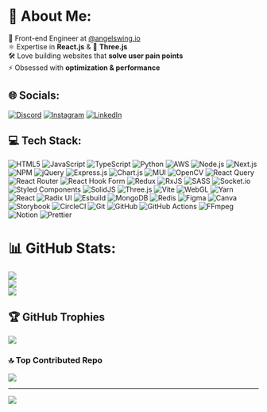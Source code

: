 # 💫 About Me:  
🚀 Front-end Engineer at [@angelswing.io](https://angelswing.io)  
⚛️ Expertise in **React.js** & 🎨 **Three.js**  
🛠️ Love building websites that **solve user pain points**  
⚡ Obsessed with **optimization & performance**  



## 🌐 Socials:
[![Discord](https://img.shields.io/badge/Discord-%237289DA.svg?logo=discord&logoColor=white)](https://discord.gg/@ravigenie) [![Instagram](https://img.shields.io/badge/Instagram-%23E4405F.svg?logo=Instagram&logoColor=white)](https://instagram.com/reuben_thapa___) [![LinkedIn](https://img.shields.io/badge/LinkedIn-%230077B5.svg?logo=linkedin&logoColor=white)](https://linkedin.com/in/bhola-thapa-1995051b7) 

## 💻 Tech Stack:

![HTML5](https://img.shields.io/badge/HTML5-1E1E1E?style=for-the-badge&logo=html5&logoColor=FFFFFF) 
![JavaScript](https://img.shields.io/badge/JavaScript-1E1E1E?style=for-the-badge&logo=javascript&logoColor=FFFFFF) 
![TypeScript](https://img.shields.io/badge/TypeScript-1E1E1E?style=for-the-badge&logo=typescript&logoColor=FFFFFF) 
![Python](https://img.shields.io/badge/Python-1E1E1E?style=for-the-badge&logo=python&logoColor=FFFFFF) 
![AWS](https://img.shields.io/badge/AWS-1E1E1E?style=for-the-badge&logo=amazon-aws&logoColor=FFFFFF) 
![Node.js](https://img.shields.io/badge/Node.js-1E1E1E?style=for-the-badge&logo=node.js&logoColor=FFFFFF) 
![Next.js](https://img.shields.io/badge/Next.js-1E1E1E?style=for-the-badge&logo=nextdotjs&logoColor=FFFFFF) 
![NPM](https://img.shields.io/badge/NPM-1E1E1E?style=for-the-badge&logo=npm&logoColor=FFFFFF) 
![jQuery](https://img.shields.io/badge/jQuery-1E1E1E?style=for-the-badge&logo=jquery&logoColor=FFFFFF) 
![Express.js](https://img.shields.io/badge/Express.js-1E1E1E?style=for-the-badge&logo=express&logoColor=FFFFFF) 
![Chart.js](https://img.shields.io/badge/Chart.js-1E1E1E?style=for-the-badge&logo=chartdotjs&logoColor=FFFFFF) 
![MUI](https://img.shields.io/badge/MUI-1E1E1E?style=for-the-badge&logo=mui&logoColor=FFFFFF) 
![OpenCV](https://img.shields.io/badge/OpenCV-1E1E1E?style=for-the-badge&logo=opencv&logoColor=FFFFFF) 
![React Query](https://img.shields.io/badge/React%20Query-1E1E1E?style=for-the-badge&logo=reactquery&logoColor=FFFFFF) 
![React Router](https://img.shields.io/badge/React%20Router-1E1E1E?style=for-the-badge&logo=reactrouter&logoColor=FFFFFF) 
![React Hook Form](https://img.shields.io/badge/React%20Hook%20Form-1E1E1E?style=for-the-badge&logo=reacthookform&logoColor=FFFFFF) 
![Redux](https://img.shields.io/badge/Redux-1E1E1E?style=for-the-badge&logo=redux&logoColor=FFFFFF) 
![RxJS](https://img.shields.io/badge/RxJS-1E1E1E?style=for-the-badge&logo=reactivex&logoColor=FFFFFF) 
![SASS](https://img.shields.io/badge/SASS-1E1E1E?style=for-the-badge&logo=SASS&logoColor=FFFFFF) 
![Socket.io](https://img.shields.io/badge/Socket.io-1E1E1E?style=for-the-badge&logo=socketdotio&logoColor=FFFFFF) 
![Styled Components](https://img.shields.io/badge/Styled--Components-1E1E1E?style=for-the-badge&logo=styled-components&logoColor=FFFFFF) 
![SolidJS](https://img.shields.io/badge/SolidJS-1E1E1E?style=for-the-badge&logo=solid&logoColor=FFFFFF) 
![Three.js](https://img.shields.io/badge/Three.js-1E1E1E?style=for-the-badge&logo=three.js&logoColor=FFFFFF) 
![Vite](https://img.shields.io/badge/Vite-1E1E1E?style=for-the-badge&logo=vite&logoColor=FFFFFF) 
![WebGL](https://img.shields.io/badge/WebGL-1E1E1E?style=for-the-badge&logo=webgl&logoColor=FFFFFF) 
![Yarn](https://img.shields.io/badge/Yarn-1E1E1E?style=for-the-badge&logo=yarn&logoColor=FFFFFF) 
![React](https://img.shields.io/badge/React-1E1E1E?style=for-the-badge&logo=react&logoColor=FFFFFF) 
![Radix UI](https://img.shields.io/badge/Radix%20UI-1E1E1E?style=for-the-badge&logo=radix-ui&logoColor=FFFFFF) 
![Esbuild](https://img.shields.io/badge/Esbuild-1E1E1E?style=for-the-badge&logo=esbuild&logoColor=FFFFFF) 
![MongoDB](https://img.shields.io/badge/MongoDB-1E1E1E?style=for-the-badge&logo=mongodb&logoColor=FFFFFF) 
![Redis](https://img.shields.io/badge/Redis-1E1E1E?style=for-the-badge&logo=redis&logoColor=FFFFFF) 
![Figma](https://img.shields.io/badge/Figma-1E1E1E?style=for-the-badge&logo=figma&logoColor=FFFFFF) 
![Canva](https://img.shields.io/badge/Canva-1E1E1E?style=for-the-badge&logo=canva&logoColor=FFFFFF) 
![Storybook](https://img.shields.io/badge/Storybook-1E1E1E?style=for-the-badge&logo=storybook&logoColor=FFFFFF) 
![CircleCI](https://img.shields.io/badge/CircleCI-1E1E1E?style=for-the-badge&logo=circleci&logoColor=FFFFFF) 
![Git](https://img.shields.io/badge/Git-1E1E1E?style=for-the-badge&logo=git&logoColor=FFFFFF) 
![GitHub](https://img.shields.io/badge/GitHub-1E1E1E?style=for-the-badge&logo=github&logoColor=FFFFFF) 
![GitHub Actions](https://img.shields.io/badge/GitHub%20Actions-1E1E1E?style=for-the-badge&logo=githubactions&logoColor=FFFFFF) 
![FFmpeg](https://img.shields.io/badge/FFmpeg-1E1E1E?style=for-the-badge&logo=ffmpeg&logoColor=FFFFFF) 
![Notion](https://img.shields.io/badge/Notion-1E1E1E?style=for-the-badge&logo=notion&logoColor=FFFFFF) 
![Prettier](https://img.shields.io/badge/Prettier-1E1E1E?style=for-the-badge&logo=prettier&logoColor=FFFFFF)


# 📊 GitHub Stats:
![](https://github-readme-stats.vercel.app/api?username=reubecool070&theme=merko&hide_border=false&include_all_commits=true&count_private=true)<br/>
![](https://nirzak-streak-stats.vercel.app/?user=reubecool070&theme=merko&hide_border=false)<br/>
![](https://github-readme-stats.vercel.app/api/top-langs/?username=reubecool070&theme=merko&hide_border=false&include_all_commits=true&count_private=true&layout=compact)

## 🏆 GitHub Trophies
![](https://github-profile-trophy.vercel.app/?username=reubecool070&theme=radical&no-frame=false&no-bg=true&margin-w=4)

### 🔝 Top Contributed Repo
![](https://github-contributor-stats.vercel.app/api?username=reubecool070&limit=5&theme=dark&combine_all_yearly_contributions=true)

---
[![](https://visitcount.itsvg.in/api?id=reubecool070&icon=0&color=0)](https://visitcount.itsvg.in)

<!-- Proudly created with GPRM ( https://gprm.itsvg.in ) -->

